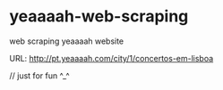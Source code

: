 # yeaaaah-web-scraping
web scraping yeaaaah website

URL: http://pt.yeaaaah.com/city/1/concertos-em-lisboa

// just for fun ^_^
